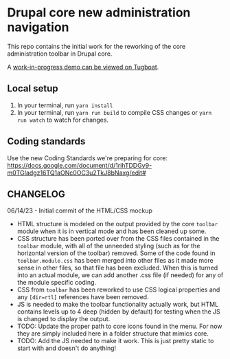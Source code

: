 # Drupal core new administration navigation
This repo contains the initial work for the reworking of the core administration toolbar in Drupal core.

A [work-in-progress demo can be viewed on Tugboat](https://main-okupslwxjsqwu4uj8oubxbukri4akkai.tugboatqa.com).

## Local setup
1. In your terminal, run `yarn install`
2. In your terminal, run `yarn run build` to compile CSS changes or `yarn run watch` to watch for changes.

## Coding standards
Use the new Coding Standards we're preparing for core: https://docs.google.com/document/d/1rihTDDGy9-m0TGIadgz16TQ1aONc0OC3u2TkJ8bNaxg/edit#

## CHANGELOG

06/14/23 - Initial commit of the HTML/CSS mockup
- HTML structure is modeled on the output provided by the core `toolbar` module when it is in vertical mode and has been cleaned up some.
- CSS structure has been ported over from the CSS files contained in the `toolbar` module, with all of the unneeded styling (such as for the horizontal version of the toolbar) removed. Some of the code found in `toolbar.module.css` has been merged into other files as it made more sense in other files, so that file has been excluded. When this is turned into an actual module, we can add another .css file (if needed) for any of the module specific coding.
- CSS from `toolbar` has been reworked to use CSS logical properties and any `[dir=rtl]` references have been removed.
- JS is needed to make the toolbar functionality actually work, but HTML contains levels up to 4 deep (hidden by default) for testing when the JS is changed to display the output.
- TODO: Update the proper path to core icons found in the menu. For now they are simply included here in a folder structure that mimics core.
- TODO: Add the JS needed to make it work. This is just pretty static to start with and doesn't do anything!

